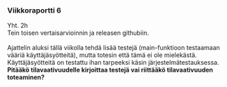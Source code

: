 ### Viikkoraportti 6
Yht. 2h
<br>
Tein toisen vertaisarvioinnin ja releasen githubiin. <br>
<br>
Ajattelin aluksi tällä viikolla tehdä lisää testejä (main-funktioon testaamaan vääriä käyttäjäsyötteitä), mutta totesin että tämä ei ole mielekästä. Käyttäjäsyötteitä on testattu ihan tarpeeksi käsin järjestelmätestauksessa. <br>
**Pitääkö tilavaativuudelle kirjoittaa testejä vai riittääkö tilavaativuuden toteaminen?**
